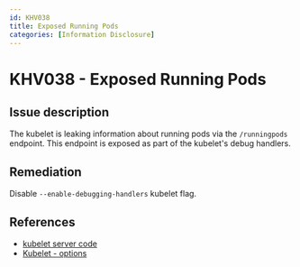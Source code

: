 ```yaml
---
id: KHV038
title: Exposed Running Pods
categories: [Information Disclosure]
---
```


# KHV038 - Exposed Running Pods

## Issue description

The kubelet is leaking information about running pods via the `/runningpods` endpoint. This endpoint is exposed as part of the kubelet's debug handlers.


## Remediation

Disable `--enable-debugging-handlers` kubelet flag.

## References

- [kubelet server code](https://github.com/kubernetes/kubernetes/blob/4a6935b31fcc4d1498c977d90387e02b6b93288f/pkg/kubelet/server/server.go)
- [Kubelet - options](https://kubernetes.io/docs/reference/command-line-tools-reference/kubelet/#options)